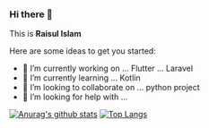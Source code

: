 ### Hi there 👋

This is <b>Raisul Islam</b>

Here are some ideas to get you started:

- 🔭 I’m currently working on ... Flutter ... Laravel
- 🌱 I’m currently learning ... Kotlin
- 👯 I’m looking to collaborate on ... python project
- 🤔 I’m looking for help with ... 

[![Anurag's github stats](https://github-readme-stats.vercel.app/api?username=rochi88)](https://github.com/anuraghazra/github-readme-stats)
[![Top Langs](https://github-readme-stats.vercel.app/api/top-langs/?username=rochi88&layout=compact)](https://github.com/anuraghazra/github-readme-stats)
